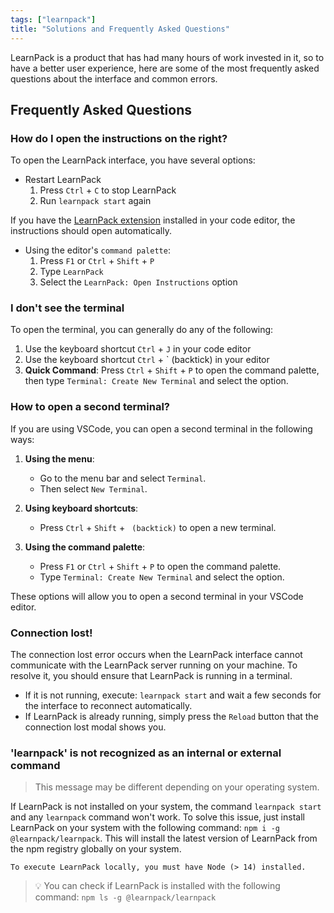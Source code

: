 ```yaml
---
tags: ["learnpack"] 
title: "Solutions and Frequently Asked Questions"
---
```


LearnPack is a product that has had many hours of work invested in it, so to have a better user experience, here are some of the most frequently asked questions about the interface and common errors.

## Frequently Asked Questions
### How do I open the instructions on the right?
To open the LearnPack interface, you have several options:
- Restart LearnPack
  1. Press `Ctrl` + `C` to stop LearnPack
  2. Run `learnpack start` again

If you have the [LearnPack extension](https://marketplace.visualstudio.com/items?itemName=learn-pack.learnpack-vscode) installed in your code editor, the instructions should open automatically.

- Using the editor's `command palette`:
  1. Press `F1` or `Ctrl` + `Shift` + `P`
  2. Type `LearnPack`
  3. Select the `LearnPack: Open Instructions` option


### I don't see the terminal
To open the terminal, you can generally do any of the following:

1. Use the keyboard shortcut `Ctrl` + `J` in your code editor
2. Use the keyboard shortcut `Ctrl` + ` (backtick) in your editor
3. **Quick Command**: Press `Ctrl` + `Shift` + `P` to open the command palette, then type `Terminal: Create New Terminal` and select the option.

### How to open a second terminal?
If you are using VSCode, you can open a second terminal in the following ways:

1. **Using the menu**:
   - Go to the menu bar and select `Terminal`.
   - Then select `New Terminal`.

2. **Using keyboard shortcuts**:
   - Press `Ctrl` + `Shift` + ` (backtick)` to open a new terminal.

3. **Using the command palette**:
   - Press `F1` or `Ctrl` + `Shift` + `P` to open the command palette.
   - Type `Terminal: Create New Terminal` and select the option.

These options will allow you to open a second terminal in your VSCode editor.

### Connection lost!
The connection lost error occurs when the LearnPack interface cannot communicate with the LearnPack server running on your machine. To resolve it, you should ensure that LearnPack is running in a terminal.

- If it is not running, execute: `learnpack start` and wait a few seconds for the interface to reconnect automatically.
- If LearnPack is already running, simply press the `Reload` button that the connection lost modal shows you.


### 'learnpack' is not recognized as an internal or external command
> This message may be different depending on your operating system.

If LearnPack is not installed on your system, the command `learnpack start` and any `learnpack` command won't work. To solve this issue, just install LearnPack on your system with the following command: `npm i -g @learnpack/learnpack`. This will install the latest version of LearnPack from the npm registry globally on your system.

```text
To execute LearnPack locally, you must have Node (> 14) installed.
```
> 💡 You can check if LearnPack is installed with the following command: 
`npm ls -g @learnpack/learnpack`

